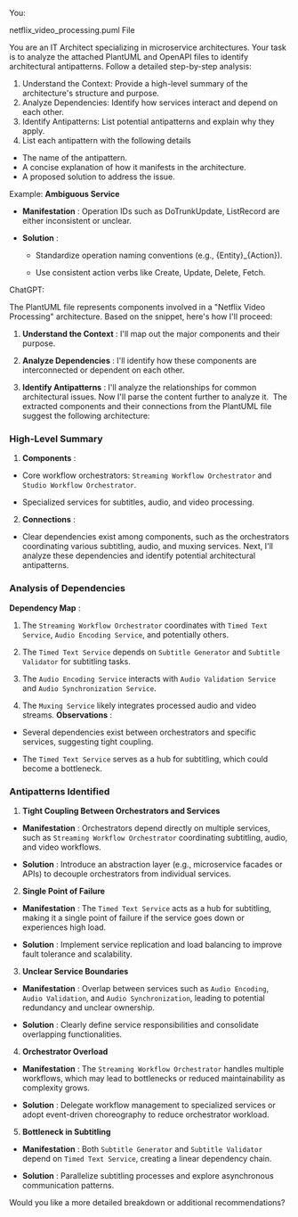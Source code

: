 
You: 

netflix_video_processing.puml
File

You are an IT Architect specializing in microservice architectures. Your task is to analyze the attached PlantUML and OpenAPI files to identify architectural antipatterns. 
Follow a detailed step-by-step analysis:

1. Understand the Context: Provide a high-level summary of the architecture's structure and purpose.
2. Analyze Dependencies: Identify how services interact and depend on each other.
3. Identify Antipatterns: List potential antipatterns and explain why they apply.
4. List each antipattern with the following details
 * The name of the antipattern.
 * A concise explanation of how it manifests in the architecture.
 * A proposed solution to address the issue.
 
Example:
**Ambiguous Service**   
- **Manifestation** : Operation IDs such as DoTrunkUpdate, ListRecord are either inconsistent or unclear.

- **Solution** : 
  - Standardize operation naming conventions (e.g., {Entity}_{Action}). 
  - Use consistent action verbs like Create, Update, Delete, Fetch.

ChatGPT: 

The PlantUML file represents components involved in a "Netflix Video Processing" architecture. Based on the snippet, here's how I'll proceed:
 
1. **Understand the Context** : I'll map out the major components and their purpose.
 
2. **Analyze Dependencies** : I'll identify how these components are interconnected or dependent on each other.
 
3. **Identify Antipatterns** : I'll analyze the relationships for common architectural issues.
Now I'll parse the content further to analyze it. ​​
The extracted components and their connections from the PlantUML file suggest the following architecture:

### High-Level Summary 
 
1. **Components** : 
  - Core workflow orchestrators: `Streaming Workflow Orchestrator` and `Studio Workflow Orchestrator`.

  - Specialized services for subtitles, audio, and video processing.
 
2. **Connections** :
  - Clear dependencies exist among components, such as the orchestrators coordinating various subtitling, audio, and muxing services.
Next, I'll analyze these dependencies and identify potential architectural antipatterns. ​​
### Analysis of Dependencies 
**Dependency Map** : 
1. The `Streaming Workflow Orchestrator` coordinates with `Timed Text Service`, `Audio Encoding Service`, and potentially others.
 
2. The `Timed Text Service` depends on `Subtitle Generator` and `Subtitle Validator` for subtitling tasks.
 
3. The `Audio Encoding Service` interacts with `Audio Validation Service` and `Audio Synchronization Service`.
 
4. The `Muxing Service` likely integrates processed audio and video streams.
**Observations** :
- Several dependencies exist between orchestrators and specific services, suggesting tight coupling.
 
- The `Timed Text Service` serves as a hub for subtitling, which could become a bottleneck.

### Antipatterns Identified 
 
1. **Tight Coupling Between Orchestrators and Services**  
  - **Manifestation** : Orchestrators depend directly on multiple services, such as `Streaming Workflow Orchestrator` coordinating subtitling, audio, and video workflows.
 
  - **Solution** : Introduce an abstraction layer (e.g., microservice facades or APIs) to decouple orchestrators from individual services.
 
2. **Single Point of Failure**  
  - **Manifestation** : The `Timed Text Service` acts as a hub for subtitling, making it a single point of failure if the service goes down or experiences high load.
 
  - **Solution** : Implement service replication and load balancing to improve fault tolerance and scalability.
 
3. **Unclear Service Boundaries**  
  - **Manifestation** : Overlap between services such as `Audio Encoding`, `Audio Validation`, and `Audio Synchronization`, leading to potential redundancy and unclear ownership.
 
  - **Solution** : Clearly define service responsibilities and consolidate overlapping functionalities.
 
4. **Orchestrator Overload**  
  - **Manifestation** : The `Streaming Workflow Orchestrator` handles multiple workflows, which may lead to bottlenecks or reduced maintainability as complexity grows.
 
  - **Solution** : Delegate workflow management to specialized services or adopt event-driven choreography to reduce orchestrator workload.
 
5. **Bottleneck in Subtitling**  
  - **Manifestation** : Both `Subtitle Generator` and `Subtitle Validator` depend on `Timed Text Service`, creating a linear dependency chain.
 
  - **Solution** : Parallelize subtitling processes and explore asynchronous communication patterns.

Would you like a more detailed breakdown or additional recommendations?
